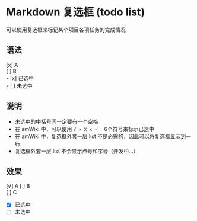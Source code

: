 # Markdown 复选框 (todo list)

可以使用复选框来标记某个项目各项任务的完成情况

## 语法

&#91;x] A  
&#91;&#32;] B  
&#45;&#32;&#91;x] 已选中  
&#45;&#32;&#91;&#32;] 未选中  

## 说明

- 未选中的中括号间一定要有一个空格
- 在 amWiki 中，可以使用 `√ × X x - _` 6个符号来标示已选中
- 在 amWiki 中，复选框外套一层 list 不是必需的，因此可以将复选框显示到一行
- 复选框外套一层 list 不会显示点号和序号（开发中...）

## 效果

[√] A
[ ] B  
[ ] C

- [x] 已选中
- [ ] 未选中
